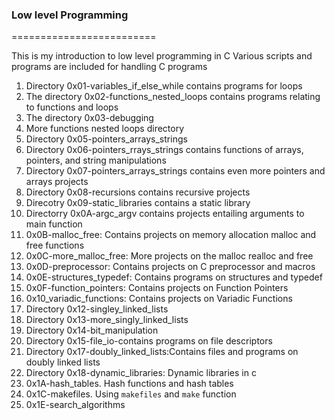### Low level Programming    
=========================     

This is my introduction to low level programming in C
Various scripts and programs are included for handling C programs
1. Directory 0x01-variables_if_else_while contains programs for loops
2. The directory 0x02-functions_nested_loops contains programs relating to functions and loops
3. The directory 0x03-debugging
4. More functions nested loops directory
5. Directory 0x05-pointers_arrays_strings
6. Directory 0x06-pointers_rrays_strings contains functions of arrays, pointers, and string manipulations
7. Directory 0x07-pointers_arrays_strings contains even more pointers and arrays projects
8. Directory 0x08-recursions contains recursive projects
9. Direcotry 0x09-static_libraries contains a static library
10. Directorry 0x0A-argc_argv contains projects entailing arguments to main function
11. 0x0B-malloc_free: Contains projects on memory allocation malloc and free functions
12. 0x0C-more_malloc_free: More projects on the malloc realloc and free
12. 0x0D-preprocessor: Contains projects on C preprocessor and macros
13. 0x0E-structures_typedef: Contains programs on structures and typedef
14. 0x0F-function_pointers: Contains projects on Function Pointers
15. 0x10_variadic_functions: Contains projects on Variadic Functions 
16. Directory 0x12-singley_linked_lists
17. Directory 0x13-more_singly_linked_lists
18. Directory 0x14-bit_manipulation
19. Directory 0x15-file_io-contains programs on file descriptors
20. Directory 0x17-doubly_linked_lists:Contains files and programs on doubly linked lists
21. Directory 0x18-dynamic_libraries: Dynamic libraries in c
22. 0x1A-hash_tables. Hash functions and hash tables
23. 0x1C-makefiles. Using `makefiles` and `make` function 
24. 0x1E-search_algorithms    




